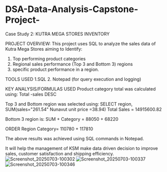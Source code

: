 # DSA-Data-Analysis-Capstone-Project-
Case Study 2: KUTRA MEGA STORES INVENTORY

PROJECT OVERVIEW: This project uses SQL to analyze the sales data of Kutra Mega Stores aiming to Identify:
1. Top performing product categories
2. Regional sales performance (Top 3 and Bottom 3) regions
3. specific product performance in a region.

TOOLS USED 
1.SQL
2. Notepad (for query execution and logging) 

KEY ANALYSIS/FORMULAS USED
Product category total was calculated using:
Total -sales DESC

Top 3 and Bottom region was selected using:
SELECT region, SUM(sales="261.54" Nunavut unit price =38.94) 
Total Sales = 14915600.82

Bottom 3 region is:
SUM + Category = 88050 + 68220

ORDER Region Category= 110780 + 117810

 The above results was achieved using SQL commands in Notepad.

 It will help the management of KSM make data driven decision to improve sales, customer satisfaction and shipping efficiency.
 ![Screenshot_20250703-100302](https://github.com/user-attachments/assets/1c82ddba-6022-4f1f-9a7d-2132d38ae167)
![Screenshot_20250703-100337](https://github.com/user-attachments/assets/a82e1f2a-8495-45dc-860d-53fbd21fce10)
![Screenshot_20250703-100346](https://github.com/user-attachments/assets/41dc6d79-ed49-413c-8094-1c8f65a1e3db)
